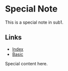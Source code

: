 # Special Note

This is a special note in sub1.

## Links
- [Index](../index.md)
- [Basic](../basic.md)

Special content here. 